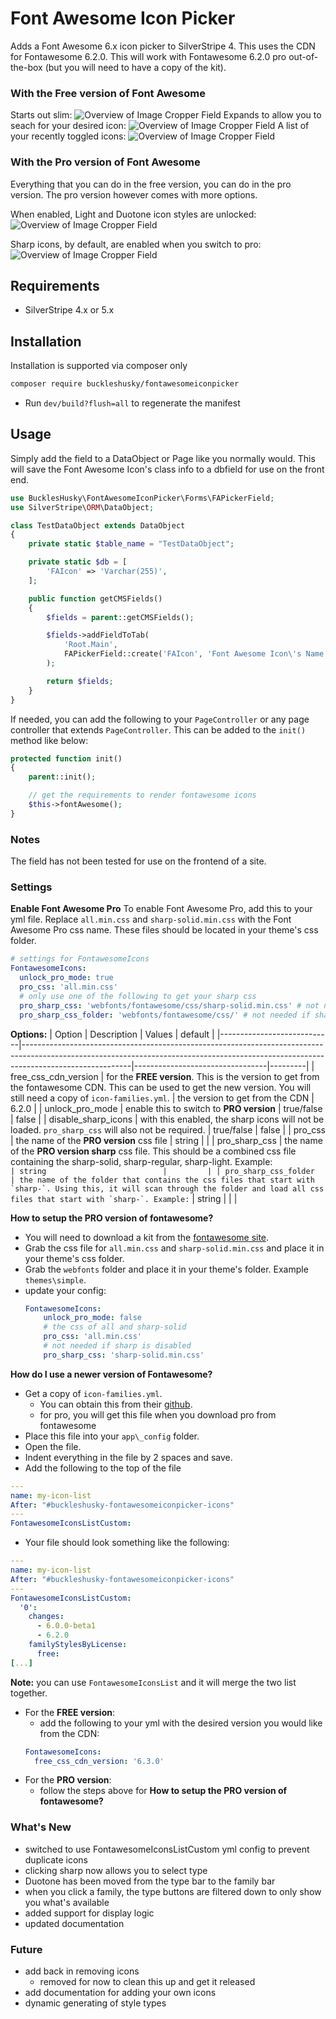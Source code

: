 # Font Awesome Icon Picker

Adds a Font Awesome 6.x icon picker to SilverStripe 4.
This uses the CDN for Fontawesome 6.2.0.
This will work with Fontawesome 6.2.0 pro out-of-the-box (but you will need to have a copy of the kit).

### With the Free version of Font Awesome
Starts out slim:
![Overview of Image Cropper Field](screenshots/screenshot1.PNG)
Expands to allow you to seach for your desired icon:
![Overview of Image Cropper Field](screenshots/screenshot2.PNG)
A list of your recently toggled icons:
![Overview of Image Cropper Field](screenshots/screenshot3.PNG)

### With the Pro version of Font Awesome
Everything that you can do in the free version, you can do in the pro version. The pro version however comes with more options.

When enabled, Light and Duotone icon styles are unlocked:
![Overview of Image Cropper Field](screenshots/screenshot4-pro.PNG)

Sharp icons, by default, are enabled when you switch to pro:
![Overview of Image Cropper Field](screenshots/screenshot5-pro.PNG)

## Requirements

-   SilverStripe 4.x or 5.x

## Installation

Installation is supported via composer only

```sh
composer require buckleshusky/fontawesomeiconpicker
```

-   Run `dev/build?flush=all` to regenerate the manifest

## Usage

Simply add the field to a DataObject or Page like you normally would.
This will save the Font Awesome Icon's class info to a dbfield for use on the front end.

```php
use BucklesHusky\FontAwesomeIconPicker\Forms\FAPickerField;
use SilverStripe\ORM\DataObject;

class TestDataObject extends DataObject
{
    private static $table_name = "TestDataObject";

    private static $db = [
        'FAIcon' => 'Varchar(255)',
    ];

    public function getCMSFields()
    {
        $fields = parent::getCMSFields();

        $fields->addFieldToTab(
            'Root.Main',
            FAPickerField::create('FAIcon', 'Font Awesome Icon\'s Name')
        );

        return $fields;
    }
}
```


If needed, you can add the following to your `PageController` or any page controller that extends `PageController`. This can be added to the `init()` method like below:

```php
protected function init()
{
    parent::init();

    // get the requirements to render fontawesome icons
    $this->fontAwesome();
}
```

### Notes

The field has not been tested for use on the frontend of a site.

### Settings

**Enable Font Awesome Pro**
To enable Font Awesome Pro, add this to your yml file.
Replace `all.min.css` and `sharp-solid.min.css` with the Font Awesome Pro css name.
These files should be located in your theme's css folder.

```yml
# settings for FontawesomeIcons
FontawesomeIcons:
  unlock_pro_mode: true
  pro_css: 'all.min.css'
  # only use one of the following to get your sharp css
  pro_sharp_css: 'webfonts/fontawesome/css/sharp-solid.min.css' # not needed if sharp is disabled
  pro_sharp_css_folder: 'webfonts/fontawesome/css/' # not needed if sharp is disabled
```

**Options:**
| Option                     | Description                                                                                                                                                                           | Values                          | default |
|----------------------------|---------------------------------------------------------------------------------------------------------------------------------------------------------------------------------------|---------------------------------|---------|
| free_css_cdn_version       | for the **FREE version**. This is the version to get from the fontawesome CDN. This can be used to get the new version. You will still need a copy of `icon-families.yml`.            | the version to get from the CDN | 6.2.0   |
| unlock_pro_mode            | enable this to switch to **PRO version**                                                                                                                                              | true/false                      | false   |
| disable_sharp_icons        | with this enabled, the sharp icons will not be loaded. `pro_sharp_css` will also not be required.                                                                                     | true/false                      | false   |
| pro_css                    | the name of the **PRO version** css file                                                                                                                                              | string                          |         |
| pro_sharp_css              | the name of the **PRO version sharp** css file. This should be a combined css file containing the sharp-solid, sharp-regular, sharp-light. Example: ``                                | string                          |         |
| pro_sharp_css_folder       | the name of the folder that contains the css files that start with `sharp-`. Using this, it will scan through the folder and load all css files that start with `sharp-`. Example: `` | string                          |         |
|


**How to setup the PRO version of fontawesome?**
- You will need to download a kit from the [fontawesome site](https://fontawesome.com/sessions/sign-in?next=%2F).
- Grab the css file for `all.min.css` and `sharp-solid.min.css` and place it in your theme's css folder.
- Grab the `webfonts` folder and place it in your theme's folder. Example `themes\simple`.
- update your config:
    ```yml
    FontawesomeIcons:
        unlock_pro_mode: false
        # the css of all and sharp-solid
        pro_css: 'all.min.css'
        # not needed if sharp is disabled
        pro_sharp_css: 'sharp-solid.min.css'
    ```

**How do I use a newer version of Fontawesome?**
- Get a copy of `icon-families.yml`.
    - You can obtain this from their [github](https://github.com/FortAwesome/Font-Awesome/blob/6.x/metadata/icon-families.yml).
    - for pro, you will get this file when you download pro from fontawesome
- Place this file into your `app\_config` folder.
- Open the file.
- Indent everything in the file by 2 spaces and save.
- Add the following to the top of the file
```yml
---
name: my-icon-list
After: "#buckleshusky-fontawesomeiconpicker-icons"
---
FontawesomeIconsListCustom:
```
- Your file should look something like the following:
```yml
---
name: my-icon-list
After: "#buckleshusky-fontawesomeiconpicker-icons"
---
FontawesomeIconsListCustom:
  '0':
    changes:
      - 6.0.0-beta1
      - 6.2.0
    familyStylesByLicense:
      free:
[...]
```
**Note:** you can use `FontawesomeIconsList` and it will merge the two list together.

- For the **FREE version**:
    - add the following to your yml with the desired version you would like from the CDN:
    ```yml
    FontawesomeIcons:
      free_css_cdn_version: '6.3.0'
    ```
- For the **PRO version**:
    - follow the steps above for **How to setup the PRO version of fontawesome?**

### What's New

- switched to use FontawesomeIconsListCustom yml config to prevent duplicate icons
- clicking sharp now allows you to select type
- Duotone has been moved from the type bar to the family bar
- when you click a family, the type buttons are filtered down to only show you what's available
- added support for display logic
- updated documentation

### Future
- add back in removing icons
    - removed for now to clean this up and get it released
- add documentation for adding your own icons
- dynamic generating of style types
